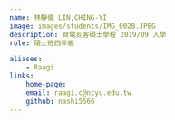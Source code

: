 ```yaml
---
name: 林靜儀 LIN,CHING-YI
image: images/students/IMG_0028.JPEG
description: 資電亥客碩士學程 2019/09 入學
role: 碩士班四年級

aliases:
    - Raagi
links:
    home-page:
    email: raagi.c@ncyu.edu.tw
    github: nashi5566
---
```

